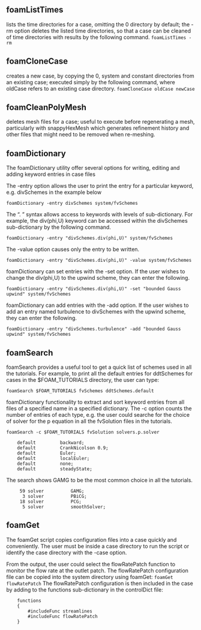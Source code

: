 ## foamListTimes

lists the time directories for a case, omitting the 0 directory by default; the -rm option deletes the listed time directories, so that a case can be cleaned of time directories with results by the following command.
`foamListTimes -rm`

## foamCloneCase

creates a new case, by copying the 0, system and constant directories from an existing case; executed simply by the following command, where oldCase refers to an existing case directory.
`foamCloneCase oldCase newCase`

## foamCleanPolyMesh

deletes mesh files for a case; useful to execute before regenerating a mesh, particularly with snappyHexMesh which generates refinement history and other files that might need to be removed when re-meshing.

## foamDictionary

The foamDictionary utility offer several options for writing, editing and adding keyword entries in case files

The -entry option allows the user to print the entry for a particular keyword, e.g. divSchemes in the example below

`foamDictionary -entry divSchemes system/fvSchemes`

The “. ” syntax allows access to keywords with levels of sub-dictionary. For example, the div(phi,U) keyword can be accessed within the divSchemes sub-dictionary by the following command.

`foamDictionary -entry "divSchemes.div(phi,U)" system/fvSchemes`

The -value option causes only the entry to be written.

`foamDictionary -entry "divSchemes.div(phi,U)" -value system/fvSchemes`

foamDictionary can set entries with the -set option. If the user wishes to change the div(phi,U) to the upwind scheme, they can enter the following.

`foamDictionary -entry "divSchemes.div(phi,U)" -set "bounded Gauss upwind" system/fvSchemes`

foamDictionary can add entries with the -add option. If the user wishes to add an entry named turbulence to divSchemes with the upwind scheme, they can enter the following.

`foamDictionary -entry "divSchemes.turbulence" -add "bounded Gauss upwind" system/fvSchemes`

## foamSearch

foamSearch provides a useful tool to get a quick list of schemes used in all the tutorials. For example, to print all the default entries for ddtSchemes for cases in the \$FOAM_TUTORIALS directory, the user can type:

`foamSearch $FOAM_TUTORIALS fvSchemes ddtSchemes.default`

foamDictionary functionality to extract and sort keyword entries from all files of a specified name in a specified dictionary. The -c option counts the number of entries of each type, e.g. the user could searche for the choice of solver for the p equation in all the fvSolution files in the tutorials.

`foamSearch -c $FOAM_TUTORIALS fvSolution solvers.p.solver`

```table
    default         backward;
    default         CrankNicolson 0.9;
    default         Euler;
    default         localEuler;
    default         none;
    default         steadyState;
```

The search shows GAMG to be the most common choice in all the tutorials.

```table
     59 solver          GAMG;
      3 solver          PBiCG;
     18 solver          PCG;
      5 solver          smoothSolver;
```

## foamGet

The foamGet script copies configuration files into a case quickly and conveniently. The user must be inside a case directory to run the script or identify the case directory with the -case option.

From the output, the user could select the flowRatePatch function to monitor the flow rate at the outlet patch. The flowRatePatch configuration file can be copied into the system directory using foamGet:
`foamGet flowRatePatch`
The flowRatePatch configuration is then included in the case by adding to the functions sub-dictionary in the controlDict file:

```dict
    functions
    {
        #includeFunc streamlines
        #includeFunc flowRatePatch
    }
```

##
